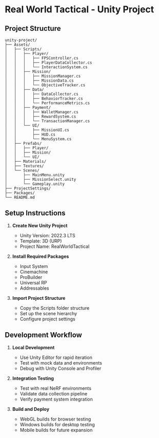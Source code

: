 # Real World Tactical - Unity Project

## Project Structure

```
unity-project/
├── Assets/
│   ├── Scripts/
│   │   ├── Player/
│   │   │   ├── FPSController.cs
│   │   │   ├── PlayerDataCollector.cs
│   │   │   └── InteractionSystem.cs
│   │   ├── Mission/
│   │   │   ├── MissionManager.cs
│   │   │   ├── MissionData.cs
│   │   │   └── ObjectiveTracker.cs
│   │   ├── Data/
│   │   │   ├── DataCollector.cs
│   │   │   ├── BehaviorTracker.cs
│   │   │   └── PerformanceMetrics.cs
│   │   ├── Payment/
│   │   │   ├── WalletManager.cs
│   │   │   ├── RewardSystem.cs
│   │   │   └── TransactionManager.cs
│   │   └── UI/
│   │       ├── MissionUI.cs
│   │       ├── HUD.cs
│   │       └── MenuSystem.cs
│   ├── Prefabs/
│   │   ├── Player/
│   │   ├── Mission/
│   │   └── UI/
│   ├── Materials/
│   ├── Textures/
│   └── Scenes/
│       ├── MainMenu.unity
│       ├── MissionSelect.unity
│       └── Gameplay.unity
├── ProjectSettings/
├── Packages/
└── README.md
```

## Setup Instructions

1. **Create New Unity Project**
   - Unity Version: 2022.3 LTS
   - Template: 3D (URP)
   - Project Name: RealWorldTactical

2. **Install Required Packages**
   - Input System
   - Cinemachine
   - ProBuilder
   - Universal RP
   - Addressables

3. **Import Project Structure**
   - Copy the Scripts folder structure
   - Set up the scene hierarchy
   - Configure project settings

## Development Workflow

1. **Local Development**
   - Use Unity Editor for rapid iteration
   - Test with mock data and environments
   - Debug with Unity Console and Profiler

2. **Integration Testing**
   - Test with real NeRF environments
   - Validate data collection pipeline
   - Verify payment system integration

3. **Build and Deploy**
   - WebGL builds for browser testing
   - Windows builds for desktop testing
   - Mobile builds for future expansion
